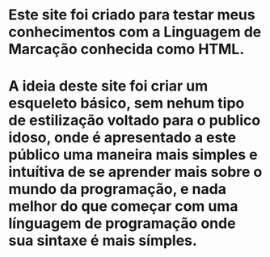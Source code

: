 # Este site foi criado para testar meus conhecimentos com a Linguagem de Marcação conhecida como HTML.
# A ideia deste site foi criar um esqueleto básico, sem nehum tipo de estilização voltado para o publico idoso, onde é apresentado a este público uma maneira mais simples e intuítiva de se aprender mais sobre o mundo da programação, e nada melhor do que começar com uma línguagem de programação onde sua sintaxe é mais símples.
